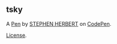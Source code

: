tsky
----


A [Pen](https://codepen.io/8steve8/pen/mRVxmy) by [STEPHEN HERBERT](http://codepen.io/8steve8) on [CodePen](http://codepen.io/).

[License](https://codepen.io/8steve8/pen/mRVxmy/license).